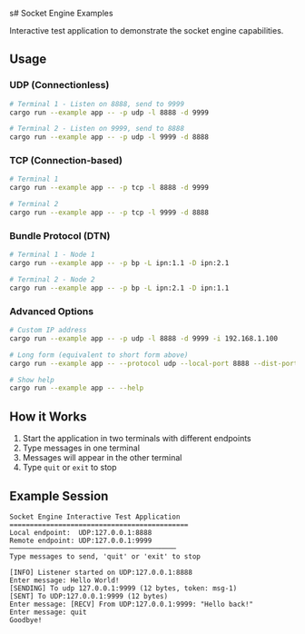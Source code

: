 s# Socket Engine Examples

Interactive test application to demonstrate the socket engine capabilities.

## Usage

### UDP (Connectionless)

```bash
# Terminal 1 - Listen on 8888, send to 9999
cargo run --example app -- -p udp -l 8888 -d 9999

# Terminal 2 - Listen on 9999, send to 8888
cargo run --example app -- -p udp -l 9999 -d 8888
```

### TCP (Connection-based)

```bash
# Terminal 1
cargo run --example app -- -p tcp -l 8888 -d 9999

# Terminal 2
cargo run --example app -- -p tcp -l 9999 -d 8888
```

### Bundle Protocol (DTN)

```bash
# Terminal 1 - Node 1
cargo run --example app -- -p bp -L ipn:1.1 -D ipn:2.1

# Terminal 2 - Node 2
cargo run --example app -- -p bp -L ipn:2.1 -D ipn:1.1
```

### Advanced Options

```bash
# Custom IP address
cargo run --example app -- -p udp -l 8888 -d 9999 -i 192.168.1.100

# Long form (equivalent to short form above)
cargo run --example app -- --protocol udp --local-port 8888 --dist-port 9999

# Show help
cargo run --example app -- --help
```

## How it Works

1. Start the application in two terminals with different endpoints
2. Type messages in one terminal
3. Messages will appear in the other terminal
4. Type `quit` or `exit` to stop

## Example Session

```
Socket Engine Interactive Test Application
============================================
Local endpoint:  UDP:127.0.0.1:8888
Remote endpoint: UDP:127.0.0.1:9999
─────────────────────────────────────────
Type messages to send, 'quit' or 'exit' to stop

[INFO] Listener started on UDP:127.0.0.1:8888
Enter message: Hello World!
[SENDING] To udp 127.0.0.1:9999 (12 bytes, token: msg-1)
[SENT] To UDP:127.0.0.1:9999 (12 bytes)
Enter message: [RECV] From UDP:127.0.0.1:9999: "Hello back!"
Enter message: quit
Goodbye!
```
